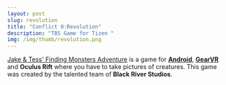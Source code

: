 ```yaml
---
layout: post
slug: revolution
title: "Conflict 0:Revolution"
description: "TBS Game for Tizen "
img: /img/thumb/revolution.png
---
```


[Jake & Tess' Finding Monsters Adventure](http://findingmonstersadventure.com/) is a game for [**Android**](https://play.google.com/store/apps/details?id=net.blackriverstudios.findingmonstersadventure&hl=pt), [**GearVR**](https://www.oculus.com/experiences/gear-vr/1011054248914698/) and **Oculus Rift** where you have to take pictures of creatures. This game was created by the talented team of **Black River Studios**.
